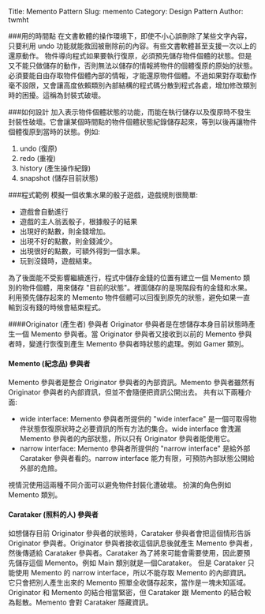 Title: Memento Pattern
Slug: memento
Category: Design Pattern
Author: twmht

###用的時間點
在文書軟體的操作環境下，即使不小心誤刪除了某些文字內容，只要利用 undo 功能就能救回被刪除前的內容。有些文書軟體甚至支援一次以上的還原動作。
物件導向程式如果要執行復原，必須預先儲存物件個體的狀態。但是又不能只做儲存的動作，否則無法以儲存的情報將物件的個體復原的原始的狀態。
必須要能自由存取物件個體內部的情報，才能還原物件個體。不過如果對存取動作毫不設限，又會讓高度依賴類別內部結構的程式碼分散到程式各處，增加修改類別時的困擾。這稱為封裝式破壞。

###如何設計
加入表示物件個體狀態的功能，而能在執行儲存以及復原時不發生封裝性破壞。它會讓某個時間點的物件個體狀態紀錄儲存起來，等到以後再讓物件個體復原到當時的狀態。例如:

1. undo (復原)
2. redo (重複)
3. history (產生操作紀錄)
4. snapshot (儲存目前狀態)

###程式範例
模擬一個收集水果的骰子遊戲，遊戲規則很簡單:

* 遊戲會自動進行
* 遊戲的主人翁丟骰子，根據骰子的結果
* 出現好的點數，則金錢增加。
* 出現不好的點數，則金錢減少。
* 出現很好的點數，可額外得到一個水果。
* 玩到沒錢時，遊戲結束。


為了後面能不受影響繼續進行，程式中儲存金錢的位置有建立一個 Memento 類別的物件個體，用來儲存 "目前的狀態"。裡面儲存的是現階段有的金錢和水果。利用預先儲存起來的 Memento 物件個體可以回復到原先的狀態，避免如果一直輸到沒有錢的時候會結束程式。

<script src="https://gist.github.com/twmht/3bb699572e0c4e9333d3.js"></script>

####Originator (產生者) 參與者
Originator 參與者是在想儲存本身目前狀態時產生一個 Memento 參與者。當 Originator 參與者又接收到以前的 Memento 參與者時，變進行恢復到產生 Memento 參與者時狀態的處理。例如 Gamer 類別。
#### Memento (紀念品) 參與者
Memento 參與者是整合 Originator 參與者的內部資訊。Memento 參與者雖然有 Originator 參與者的內部資訊，但並不會隨便把資訊公開出去。
共有以下兩種介面:
* wide interface: Memento 參與者所提供的 "wide interface" 是一個可取得物件狀態恢復原狀時之必要資訊的所有方法的集合。wide interface 會洩漏 Memento 參與者的內部狀態，所以只有 Originator 參與者能使用它。
* narrow interface: Memento 參與者所提供的 "narrow interface" 是給外部 Carataker 參與者看的。narrow interface 能力有限，可預防內部狀態公開給外部的危險。

視情況使用這兩種不同介面可以避免物件封裝化遭破壞。
扮演的角色例如 Memento 類別。

#### Carataker (照料的人) 參與者
如想儲存目前 Originator 參與者的狀態時，Carataker 參與者會把這個情形告訴 Originator 參與者。Originator 參與者接收這個訊息後就產生 Memento 參與者，然後傳遞給 Carataker 參與者。Carataker 為了將來可能會需要使用，因此要預先儲存這個 Memento。例如 Main 類別就是一個Carataker。
但是 Carataker 只能使用 Memento 的 narrow interface，所以不能存取 Memento 的內部資訊。 它只會把別人產生出來的 Memento 照單全收儲存起來，當作是一塊未知區域。
Originator 和 Memento 的結合相當緊密，但 Carataker 跟 Memento 的結合較為鬆散。Memento 會對 Carataker 隱藏資訊。
